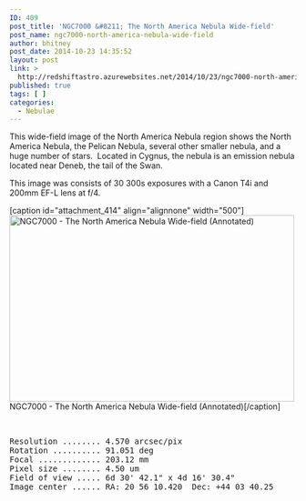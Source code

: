 ```yaml
---
ID: 409
post_title: 'NGC7000 &#8211; The North America Nebula Wide-field'
post_name: ngc7000-north-america-nebula-wide-field
author: bhitney
post_date: 2014-10-23 14:35:52
layout: post
link: >
  http://redshiftastro.azurewebsites.net/2014/10/23/ngc7000-north-america-nebula-wide-field/
published: true
tags: [ ]
categories:
  - Nebulae
---
```

This wide-field image of the North America Nebula region shows the North America Nebula, the Pelican Nebula, several other smaller nebula, and a huge number of stars.  Located in Cygnus, the nebula is an emission nebula located near Deneb, the tail of the Swan.

This image was consists of 30 300s exposures with a Canon T4i and 200mm EF-L lens at f/4.

[caption id="attachment_414" align="alignnone" width="500"]<a href="http://redshiftastro.azurewebsites.net/wp-content/uploads/2015/11/ngc7000-widefield-1600-annotated.jpg"><img class="size-medium wp-image-414" src="http://redshiftastro.azurewebsites.net/wp-content/uploads/2015/11/ngc7000-widefield-1600-annotated-500x328.jpg" alt="NGC7000 - The North America Nebula Wide-field (Annotated)" width="500" height="328" /></a> NGC7000 - The North America Nebula Wide-field (Annotated)[/caption]

&nbsp;
<pre>Resolution ........ 4.570 arcsec/pix
Rotation .......... 91.051 deg
Focal ............. 203.12 mm
Pixel size ........ 4.50 um
Field of view ..... 6d 30' 42.1" x 4d 16' 30.4"
Image center ...... RA: 20 56 10.420  Dec: +44 03 40.25
</pre>